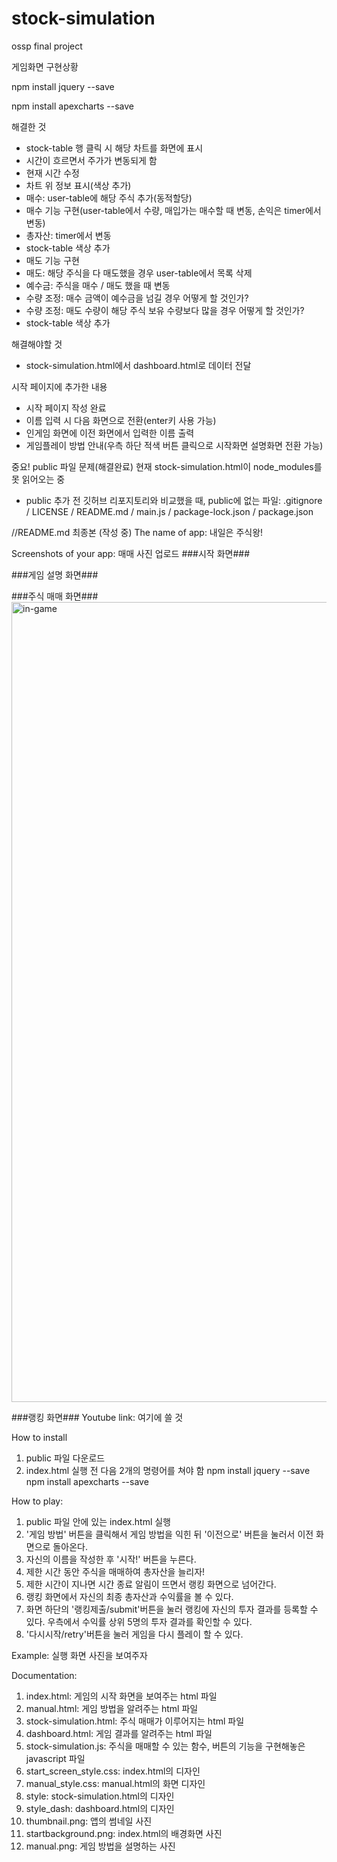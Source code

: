 # stock-simulation
ossp final project

게임화면 구현상황

npm install jquery --save

npm install apexcharts --save

해결한 것
- stock-table 행 클릭 시 해당 차트를 화면에 표시
- 시간이 흐르면서 주가가 변동되게 함
- 현재 시간 수정
- 차트 위 정보 표시(색상 추가)
- 매수: user-table에 해당 주식 추가(동적할당)
- 매수 기능 구현(user-table에서 수량, 매입가는 매수할 때 변동, 손익은 timer에서 변동)
- 총자산: timer에서 변동
- stock-table 색상 추가
- 매도 기능 구현
- 매도: 해당 주식을 다 매도했을 경우 user-table에서 목록 삭제
- 예수금: 주식을 매수 / 매도 했을 때 변동
- 수량 조정: 매수 금액이 예수금을 넘길 경우 어떻게 할 것인가?
- 수량 조정: 매도 수량이 해당 주식 보유 수량보다 많을 경우 어떻게 할 것인가?
- stock-table 색상 추가

해결해야할 것
- stock-simulation.html에서 dashboard.html로 데이터 전달

시작 페이지에 추가한 내용
- 시작 페이지 작성 완료
- 이름 입력 시 다음 화면으로 전환(enter키 사용 가능)
- 인게임 화면에 이전 화면에서 입력한 이름 출력
- 게임플레이 방법 안내(우측 하단 적색 버튼 클릭으로 시작화면 설명화면 전환 가능)


중요! public 파일 문제(해결완료)
현재 stock-simulation.html이 node_modules를 못 읽어오는 중
- public 추가 전 깃허브 리포지토리와 비교했을 때, public에 없는 파일: .gitignore / LICENSE / README.md / main.js / package-lock.json / package.json


//README.md 최종본 (작성 중)
The name of app: 내일은 주식왕!

Screenshots of your app: 매매 사진 업로드
###시작 화면###

###게임 설명 화면###

###주식 매매 화면###
<img width="1280" alt="in-game" src="https://user-images.githubusercontent.com/113420520/205117045-bf783813-6c48-4fd7-869d-314f36bf0110.png">

###랭킹 화면###
Youtube link: 여기에 쓸 것

How to install
1. public 파일 다운로드
2. index.html 실행 전 다음 2개의 명령어를 쳐야 함
npm install jquery --save
npm install apexcharts --save

How to play:
1. public 파일 안에 있는 index.html 실행
2. '게임 방법' 버튼을 클릭해서 게임 방법을 익힌 뒤 '이전으로' 버튼을 눌러서 이전 화면으로 돌아온다.
3. 자신의 이름을 작성한 후 '시작!' 버튼을 누른다.
4. 제한 시간 동안 주식을 매매하여 총자산을 늘리자!
5. 제한 시간이 지나면 시간 종료 알림이 뜨면서 랭킹 화면으로 넘어간다.
6. 랭킹 화면에서 자신의 최종 총자산과 수익률을 볼 수 있다.
7. 화면 하단의 '랭킹제출/submit'버튼을 눌러 랭킹에 자신의 투자 결과를 등록할 수 있다. 우측에서 수익률 상위 5명의 투자 결과를 확인할 수 있다.
8. '다시시작/retry'버튼을 눌러 게임을 다시 플레이 할 수 있다. 

Example: 실행 화면 사진을 보여주자

Documentation:

1. index.html: 게임의 시작 화면을 보여주는 html 파일
2. manual.html: 게임 방법을 알려주는 html 파일
3. stock-simulation.html: 주식 매매가 이루어지는 html 파일
4. dashboard.html: 게임 결과를 알려주는 html 파일
5. stock-simulation.js: 주식을 매매할 수 있는 함수, 버튼의 기능을 구현해놓은 javascript 파일
6. start_screen_style.css: index.html의 디자인
7. manual_style.css: manual.html의 화면 디자인
8. style: stock-simulation.html의 디자인
9. style_dash: dashboard.html의 디자인
10. thumbnail.png: 앱의 썸네일 사진
11. startbackground.png: index.html의 배경화면 사진
12. manual.png: 게임 방법을 설명하는 사진
